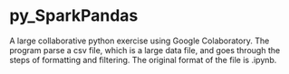# py_SparkPandas
A large collaborative python exercise using Google Colaboratory. The program parse a csv file, which is a large data file, and goes through the steps of formatting and filtering. The original format of the file is .ipynb.
